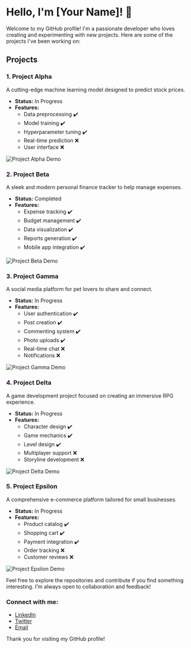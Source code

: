 # Hello, I'm [Your Name]! 👋

Welcome to my GitHub profile! I'm a passionate developer who loves creating and experimenting with new projects. Here are some of the projects I've been working on:

## Projects

### 1. **Project Alpha**
A cutting-edge machine learning model designed to predict stock prices.

- **Status:** In Progress
- **Features:**
  - Data preprocessing ✔️
  - Model training ✔️
  - Hyperparameter tuning ✔️
  - Real-time prediction ❌
  - User interface ❌

![Project Alpha Demo](https://dummyimage.com/600x400/000/fff&text=Project+Alpha+Demo)

### 2. **Project Beta**
A sleek and modern personal finance tracker to help manage expenses.

- **Status:** Completed
- **Features:**
  - Expense tracking ✔️
  - Budget management ✔️
  - Data visualization ✔️
  - Reports generation ✔️
  - Mobile app integration ✔️

![Project Beta Demo](https://dummyimage.com/600x400/000/fff&text=Project+Beta+Demo)

### 3. **Project Gamma**
A social media platform for pet lovers to share and connect.

- **Status:** In Progress
- **Features:**
  - User authentication ✔️
  - Post creation ✔️
  - Commenting system ✔️
  - Photo uploads ✔️
  - Real-time chat ❌
  - Notifications ❌

![Project Gamma Demo](https://dummyimage.com/600x400/000/fff&text=Project+Gamma+Demo)

### 4. **Project Delta**
A game development project focused on creating an immersive RPG experience.

- **Status:** In Progress
- **Features:**
  - Character design ✔️
  - Game mechanics ✔️
  - Level design ✔️
  - Multiplayer support ❌
  - Storyline development ❌

![Project Delta Demo](https://dummyimage.com/600x400/000/fff&text=Project+Delta+Demo)

### 5. **Project Epsilon**
A comprehensive e-commerce platform tailored for small businesses.

- **Status:** In Progress
- **Features:**
  - Product catalog ✔️
  - Shopping cart ✔️
  - Payment integration ✔️
  - Order tracking ❌
  - Customer reviews ❌

![Project Epsilon Demo](https://dummyimage.com/600x400/000/fff&text=Project+Epsilon+Demo)

Feel free to explore the repositories and contribute if you find something interesting. I'm always open to collaboration and feedback!

### Connect with me:
- [LinkedIn](https://www.linkedin.com/)
- [Twitter](https://twitter.com/)
- [Email](mailto:your-email@example.com)

Thank you for visiting my GitHub profile!
